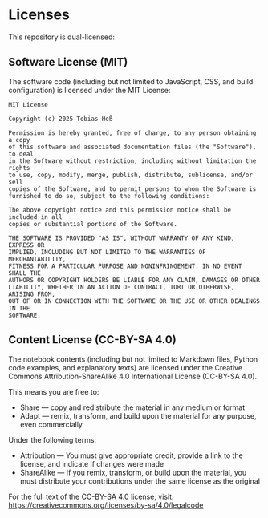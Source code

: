 # Licenses

This repository is dual-licensed:

## Software License (MIT)

The software code (including but not limited to JavaScript, CSS, and build configuration) is licensed under the MIT License:

```
MIT License

Copyright (c) 2025 Tobias Heß

Permission is hereby granted, free of charge, to any person obtaining a copy
of this software and associated documentation files (the "Software"), to deal
in the Software without restriction, including without limitation the rights
to use, copy, modify, merge, publish, distribute, sublicense, and/or sell
copies of the Software, and to permit persons to whom the Software is
furnished to do so, subject to the following conditions:

The above copyright notice and this permission notice shall be included in all
copies or substantial portions of the Software.

THE SOFTWARE IS PROVIDED "AS IS", WITHOUT WARRANTY OF ANY KIND, EXPRESS OR
IMPLIED, INCLUDING BUT NOT LIMITED TO THE WARRANTIES OF MERCHANTABILITY,
FITNESS FOR A PARTICULAR PURPOSE AND NONINFRINGEMENT. IN NO EVENT SHALL THE
AUTHORS OR COPYRIGHT HOLDERS BE LIABLE FOR ANY CLAIM, DAMAGES OR OTHER
LIABILITY, WHETHER IN AN ACTION OF CONTRACT, TORT OR OTHERWISE, ARISING FROM,
OUT OF OR IN CONNECTION WITH THE SOFTWARE OR THE USE OR OTHER DEALINGS IN THE
SOFTWARE.
```

## Content License (CC-BY-SA 4.0)

The notebook contents (including but not limited to Markdown files, Python code examples, and explanatory texts) are licensed under the Creative Commons Attribution-ShareAlike 4.0 International License (CC-BY-SA 4.0).

This means you are free to:
- Share — copy and redistribute the material in any medium or format
- Adapt — remix, transform, and build upon the material for any purpose, even commercially

Under the following terms:
- Attribution — You must give appropriate credit, provide a link to the license, and indicate if changes were made
- ShareAlike — If you remix, transform, or build upon the material, you must distribute your contributions under the same license as the original

For the full text of the CC-BY-SA 4.0 license, visit: https://creativecommons.org/licenses/by-sa/4.0/legalcode 